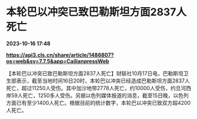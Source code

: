 # 本轮巴以冲突已致巴勒斯坦方面2837人死亡

**2023-10-16 17:48**

**https://api3.cls.cn/share/article/1486807?os=web&sv=7.7.5&app=CailianpressWeb**

【本轮巴以冲突已致巴勒斯坦方面2837人死亡】财联社10月17日电，巴勒斯坦卫生部表示，截至当地时间16日20时，本轮巴以冲突已经造成巴勒斯坦方面2837人死亡，超过11250人受伤。其中加沙地带2778人死亡，约10000人受伤，约旦河西岸59人死亡，1250多人受伤。另据以色列媒体报道的消息，截至15日晚，以色列方面已有至少1400人死亡。根据目前的统计数字，本轮巴以冲突已致双方超4200人死亡。